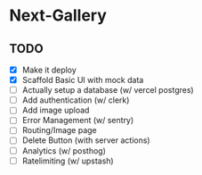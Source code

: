 # Next-Gallery

## TODO

- [x] Make it deploy
- [x] Scaffold Basic UI with mock data
- [ ] Actually setup a database (w/ vercel postgres)
- [ ] Add authentication (w/ clerk)
- [ ] Add image upload
- [ ] Error Management (w/ sentry)
- [ ] Routing/Image page
- [ ] Delete Button (with server actions)
- [ ] Analytics (w/ posthog)
- [ ] Ratelimiting (w/ upstash)
